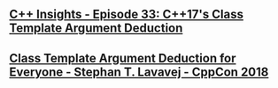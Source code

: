 ## [C++ Insights - Episode 33: C++17's Class Template Argument Deduction](https://www.youtube.com/watch?v=CU--ILJfriM&list=LL6MKUgGZ9Q8c2Ff7GnoRoqA)

## [Class Template Argument Deduction for Everyone - Stephan T. Lavavej - CppCon 2018](https://www.youtube.com/watch?v=-H-ut6j1BYU&list=LL6MKUgGZ9Q8c2Ff7GnoRoqA)


